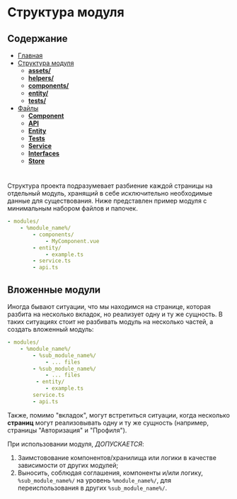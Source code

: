 # **Структура модуля**

## **Содержание**

- [Главная](../README.md)
- [Структура модуля](README.md)
  - [**assets/**](assets.md)
  - [**helpers/**](helpers.md)
  - [**components/**](components.md)
  - [**entity/**](entity.md)
  - [**tests/**](tests.md)
- [Файлы](../files/README.md)
  - [**Component**](../files/component.md)
  - [**API**](../files/api.md)
  - [**Entity**](../files/entity.md)
  - [**Tests**](../files/tests.md)
  - [**Service**](../files/service.md)
  - [**Interfaces**](../files/interfaces.md)
  - [**Store**](../files/store.md)

#

Структура проекта подразумевает разбиение каждой страницы на отдельный модуль, хранящий в себе исключительно необходимые данные для существования. Ниже представлен пример модуля с минимальным набором файлов и папочек.

```yml 
- modules/
    - %module_name%/
        - components/
            - MyComponent.vue
        - entity/
            - example.ts
        - service.ts
        - api.ts
```

## **Вложенные модули**

Иногда бывают ситуации, что мы находимся на странице, которая разбита на несколько вкладок, но реализует одну и ту же сущность. В таких ситуациях стоит не разбивать модуль на несколько частей, а создать вложенный модуль:

```yml
- modules/
    - %module_name%/
        - %sub_module_name%/
            - ... files
        - %sub_module_name%/
            - ... files
         - entity/
            - example.ts
        service.ts
        - api.ts
```

Также, помимо "вкладок", могут встретиться ситуации, когда несколько **страниц** могут реализовывать одну и ту же сущность (например, страницы "Авторизация" и "Профиля").

При использовании модуля, *ДОПУСКАЕТСЯ*:

1. Заимстовование компонентов/хранилища или логики в качестве зависимости от других модулей;
3. Выносить, соблюдая соглашения, компоненты и/или логику, `%sub_module_name%/` на уровень `%module_name%/`, для переиспользования в других `%sub_module_name%/`.
